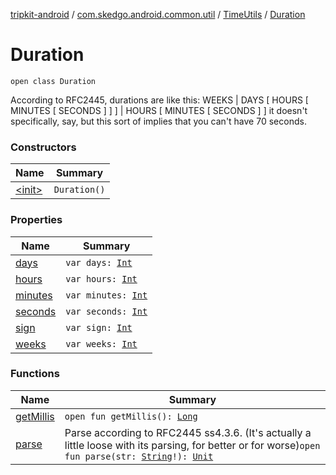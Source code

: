 [tripkit-android](../../../index.md) / [com.skedgo.android.common.util](../../index.md) / [TimeUtils](../index.md) / [Duration](./index.md)

# Duration

`open class Duration`

According to RFC2445, durations are like this: WEEKS | DAYS [ HOURS [ MINUTES [ SECONDS ] ] ] | HOURS [ MINUTES [ SECONDS ] ] it doesn't specifically, say, but this sort of implies that you can't have 70 seconds.

### Constructors

| Name | Summary |
|---|---|
| [&lt;init&gt;](-init-.md) | `Duration()` |

### Properties

| Name | Summary |
|---|---|
| [days](days.md) | `var days: `[`Int`](https://kotlinlang.org/api/latest/jvm/stdlib/kotlin/-int/index.html) |
| [hours](hours.md) | `var hours: `[`Int`](https://kotlinlang.org/api/latest/jvm/stdlib/kotlin/-int/index.html) |
| [minutes](minutes.md) | `var minutes: `[`Int`](https://kotlinlang.org/api/latest/jvm/stdlib/kotlin/-int/index.html) |
| [seconds](seconds.md) | `var seconds: `[`Int`](https://kotlinlang.org/api/latest/jvm/stdlib/kotlin/-int/index.html) |
| [sign](sign.md) | `var sign: `[`Int`](https://kotlinlang.org/api/latest/jvm/stdlib/kotlin/-int/index.html) |
| [weeks](weeks.md) | `var weeks: `[`Int`](https://kotlinlang.org/api/latest/jvm/stdlib/kotlin/-int/index.html) |

### Functions

| Name | Summary |
|---|---|
| [getMillis](get-millis.md) | `open fun getMillis(): `[`Long`](https://kotlinlang.org/api/latest/jvm/stdlib/kotlin/-long/index.html) |
| [parse](parse.md) | Parse according to RFC2445 ss4.3.6. (It's actually a little loose with its parsing, for better or for worse)`open fun parse(str: `[`String`](https://kotlinlang.org/api/latest/jvm/stdlib/kotlin/-string/index.html)`!): `[`Unit`](https://kotlinlang.org/api/latest/jvm/stdlib/kotlin/-unit/index.html) |
